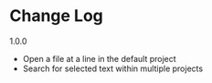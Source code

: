 # Change Log

1.0.0

- Open a file at a line in the default project
- Search for selected text within multiple projects